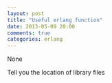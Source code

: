 ```yaml
---
layout: post
title: "Useful erlang function"
date: 2013-05-09 20:00
comments: true
categories: erlang
---
```


None


Tell you the location of library files

